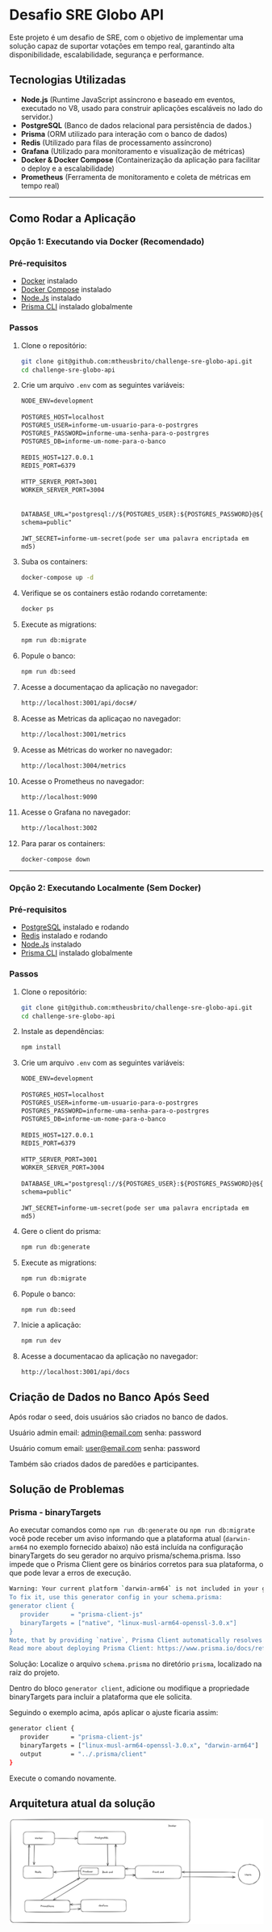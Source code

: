 # Desafio SRE Globo API

Este projeto é um desafio de SRE, com o objetivo de implementar uma solução capaz de suportar votações em tempo real, garantindo alta disponibilidade, escalabilidade, segurança e performance.

## Tecnologias Utilizadas
- **Node.js** (Runtime JavaScript assíncrono e baseado em eventos, executado no V8, usado para construir aplicações escaláveis no lado do servidor.)
- **PostgreSQL** (Banco de dados relacional para persistência de dados.)
- **Prisma** (ORM utilizado para interação com o banco de dados)
- **Redis** (Utilizado para filas de processamento assíncrono)
- **Grafana** (Utilizado para monitoramento e visualização de métricas)
- **Docker & Docker Compose** (Containerização da aplicação para facilitar o deploy e a escalabilidade)
- **Prometheus** (Ferramenta de monitoramento e coleta de métricas em tempo real)

---

## Como Rodar a Aplicação

### Opção 1: Executando via Docker (Recomendado)

### **Pré-requisitos**
- [Docker](https://www.docker.com/) instalado
- [Docker Compose](https://docs.docker.com/compose/install/) instalado
- [Node.Js](https://nodejs.org/en) instalado
- [Prisma CLI](https://www.prisma.io/docs/orm/tools/prisma-cli) instalado globalmente

### **Passos**
1. Clone o repositório:
   ```sh
   git clone git@github.com:mtheusbrito/challenge-sre-globo-api.git
   cd challenge-sre-globo-api
   ```

2. Crie um arquivo `.env` com as seguintes variáveis:
   ```env
   NODE_ENV=development

   POSTGRES_HOST=localhost
   POSTGRES_USER=informe-um-usuario-para-o-postrgres
   POSTGRES_PASSWORD=informe-uma-senha-para-o-postrgres
   POSTGRES_DB=informe-um-nome-para-o-banco

   REDIS_HOST=127.0.0.1
   REDIS_PORT=6379

   HTTP_SERVER_PORT=3001
   WORKER_SERVER_PORT=3004


   DATABASE_URL="postgresql://${POSTGRES_USER}:${POSTGRES_PASSWORD}@${POSTGRES_HOST}:5432/${POSTGRES_DB}?schema=public"

   JWT_SECRET=informe-um-secret(pode ser uma palavra encriptada em md5)
   ```

3. Suba os containers:
   ```sh
   docker-compose up -d
   ```

4. Verifique se os containers estão rodando corretamente:
   ```sh
   docker ps
   ```

5. Execute as migrations:
   ```sh
   npm run db:migrate
   ```

6. Popule o banco:
   ```sh
   npm run db:seed
   ```

7. Acesse a documentaçao da aplicação no navegador:
   ```sh
   http://localhost:3001/api/docs#/
   ```

8. Acesse as Metricas da aplicaçao no navegador:
   ```sh
   http://localhost:3001/metrics
   ```   

9. Acesse as Métricas do worker no navegador:
   ```sh
   http://localhost:3004/metrics
   ```  

9. Acesse o Prometheus no navegador:
    ```sh
    http://localhost:9090
    ```

10. Acesse o Grafana no navegador:
    ```sh
    http://localhost:3002
    ```

8. Para parar os containers:
   ```sh
   docker-compose down
   ```
---

### Opção 2: Executando Localmente (Sem Docker)

### **Pré-requisitos**
- [PostgreSQL](https://www.postgresql.org/) instalado e rodando
- [Redis](https://redis.io/) instalado e rodando
- [Node.Js](https://nodejs.org/en) instalado
- [Prisma CLI](https://www.prisma.io/docs/orm/tools/prisma-cli) instalado globalmente

### **Passos**
1. Clone o repositório:
   ```sh
   git clone git@github.com:mtheusbrito/challenge-sre-globo-api.git
   cd challenge-sre-globo-api
   ```

2. Instale as dependências:
   ```sh
   npm install
   ```

3. Crie um arquivo `.env` com as seguintes variáveis:
   ```env
   NODE_ENV=development

   POSTGRES_HOST=localhost
   POSTGRES_USER=informe-um-usuario-para-o-postrgres
   POSTGRES_PASSWORD=informe-uma-senha-para-o-postrgres
   POSTGRES_DB=informe-um-nome-para-o-banco

   REDIS_HOST=127.0.0.1
   REDIS_PORT=6379

   HTTP_SERVER_PORT=3001
   WORKER_SERVER_PORT=3004

   DATABASE_URL="postgresql://${POSTGRES_USER}:${POSTGRES_PASSWORD}@${POSTGRES_HOST}:5432/${POSTGRES_DB}?schema=public"

   JWT_SECRET=informe-um-secret(pode ser uma palavra encriptada em md5)
   
   ```

4. Gere o client do prisma:
    ```sh
    npm run db:generate
    ```

5. Execute as migrations:
    ```sh
    npm run db:migrate
    ```

6. Popule o banco:
   ```
   npm run db:seed
   ```

5. Inicie a aplicação:
   ```sh
   npm run dev
   ```

6. Acesse a documentacao da aplicação no navegador:
   ```sh
   http://localhost:3001/api/docs
   ```


## Criação de Dados no Banco Após Seed

Após rodar o seed, dois usuários são criados no banco de dados. 

Usuário admin
email: admin@email.com
senha: password

Usuário comum
email: user@email.com
senha: password

Também são criados dados de paredões e participantes.


## Solução de Problemas

### Prisma - binaryTargets

Ao executar comandos como `npm run db:generate` ou `npm run db:migrate` você pode receber um aviso informando que a plataforma atual (`darwin-arm64` no exemplo fornecido abaixo) não está incluída na configuração binaryTargets do seu gerador no arquivo prisma/schema.prisma. Isso impede que o Prisma Client gere os binários corretos para sua plataforma, o que pode levar a erros de execução.
 
   ```sh
   Warning: Your current platform `darwin-arm64` is not included in your generator's `binaryTargets` configuration ["linux-musl-arm64-openssl-3.0.x"].
   To fix it, use this generator config in your schema.prisma:
   generator client {
      provider      = "prisma-client-js"
      binaryTargets = ["native", "linux-musl-arm64-openssl-3.0.x"]
   }
   Note, that by providing `native`, Prisma Client automatically resolves `darwin-arm64`.
   Read more about deploying Prisma Client: https://www.prisma.io/docs/reference/tools-and-interfaces/prisma-schema/generators
   ```
   Solução: 
   Localize o arquivo `schema.prisma` no diretório `prisma`, localizado na raiz do projeto.

   Dentro do bloco `generator client`, adicione ou modifique a propriedade binaryTargets para incluir a plataforma que ele solicita.

   Seguindo o exemplo acima, após aplicar o ajuste ficaria assim: 

   ```sh
   generator client {
      provider      = "prisma-client-js"
      binaryTargets = ["linux-musl-arm64-openssl-3.0.x", "darwin-arm64"]
      output        = "../.prisma/client"
   }
   ```
   Execute o comando novamente.

   ## Arquitetura atual da solução

   ![Texto alternativo](./reports/Arquitetura-atual-desenvolvimento-2025-03-20-1021.png)

